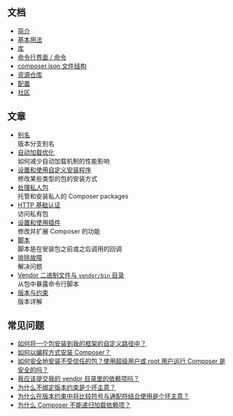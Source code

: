## 文档

- [简介](./00-intro.md)
- [基本用法](./01-basic-usage.md)
- [库](./02-libraries.md)
- [命令行界面 / 命令](./03-cli.md)
- [composer.json 文件结构](./04-schema.md)
- [资源仓库](./05-repositories.md)
- [配置](./06-config.md)
- [社区](./07-community.md)


## 文章

- [别名](./articles/aliases.md)  
版本分支别名
- [自动加载优化](./articles/autoloader-optimization.md)  
如何减少自动加载机制的性能影响
- [设置和使用自定义安装程序](./articles/custom-installers.md)  
修改某些类型的包的安装方式
- [处理私人包](./articles/handling-private-packages-with-satis.md)  
托管和安装私人的 Composer packages
- [HTTP 基础认证](./articles/http-basic-authentication.md)  
访问私有包
- [设置和使用插件](./articles/plugins.md)  
修改并扩展 Composer 的功能
- [脚本](./articles/scripts.md)  
脚本是在安装包之前或之后调用的回调
- [排除故障](./articles/troubleshooting.md)  
解决问题
- [Vendor 二进制文件与 `vendor/bin` 目录](./articles/vendor-binaries.md)  
从包中暴露命令行脚本
- [版本与约束](./articles/versions.md)  
版本详解


## 常见问题

- [如何将一个包安装到我的框架的自定义路径中？](./faqs/how-do-i-install-a-package-to-a-custom-path-for-my-framework.md)
- [如何以编程方式安装 Composer？](./faqs/how-to-install-composer-programmatically.md)
- [如何安全地安装不受信任的包？使用超级用户或 root 用户运行 Composer 是安全的吗？](./faqs/how-to-install-untrusted-packages-safely.md)
- [我应该提交我的 vendor 目录里的依赖项吗？](./faqs/should-i-commit-the-dependencies-in-my-vendor-directory.md)
- [为什么不绑定版本约束是个坏主意？](./faqs/why-are-unbound-version-constraints-a-bad-idea.md)
- [为什么在版本约束中将比较符号与通配符结合使用是个坏主意？](./faqs/why-are-version-constraints-combining-comparisons-and-wildcards-a-bad-idea.md)
- [为什么 Composer 不能递归加载依赖项？](./faqs/why-can't-composer-load-repositories-recursively.md)